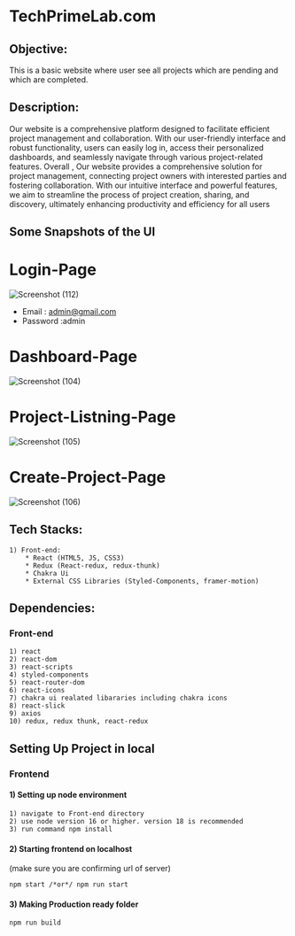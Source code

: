 # TechPrimeLab.com

## Objective:
This is a basic website where user see all projects which are pending and which are completed.

## Description:

Our website is a comprehensive platform designed to facilitate efficient project management and collaboration. With our user-friendly interface and robust functionality, users can easily log in, access their personalized dashboards, and seamlessly navigate through various project-related features.
Overall , Our website provides a comprehensive solution for project management, connecting project owners with interested parties and fostering collaboration. With our intuitive interface and powerful features, we aim to streamline the process of project creation, sharing, and discovery, ultimately enhancing productivity and efficiency for all users


## Some Snapshots of the UI

# Login-Page
![Screenshot (112)](https://github.com/kshivang80/TechPrimeLab/assets/103144321/a0edcfdc-c380-4f2a-851f-7a353e8021a1)

* Email : admin@gmail.com
* Password :admin

# Dashboard-Page
![Screenshot (104)](https://github.com/kshivang80/TechPrimeLab/assets/103144321/21d9be6d-118a-4ebe-9091-97b755d524cc)


# Project-Listning-Page
![Screenshot (105)](https://github.com/kshivang80/TechPrimeLab/assets/103144321/a5202387-e615-44ef-aa4f-d3f166d89156)


# Create-Project-Page
![Screenshot (106)](https://github.com/kshivang80/TechPrimeLab/assets/103144321/7c669282-7f8e-49eb-a6a6-f921639c0a41)



## Tech Stacks:
    
    1) Front-end:
        * React (HTML5, JS, CSS3)
        * Redux (React-redux, redux-thunk)
        * Chakra Ui
        * External CSS Libraries (Styled-Components, framer-motion)
        
## Dependencies:

### Front-end

    1) react
    2) react-dom
    3) react-scripts
    4) styled-components
    5) react-router-dom
    6) react-icons
    7) chakra ui realated libararies including chakra icons
    8) react-slick
    9) axios
    10) redux, redux thunk, react-redux
    
  
## Setting Up Project in local

### Frontend

#### 1) Setting up node environment

    1) navigate to Front-end directory
    2) use node version 16 or higher. version 18 is recommended
    3) run command npm install

#### 2) Starting frontend on localhost
(make sure you are confirming url of server)

    npm start /*or*/ npm run start

#### 3) Making Production ready folder

    npm run build






